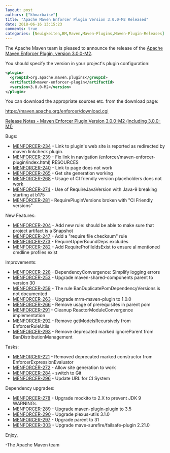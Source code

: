 ```yaml
---
layout: post
authors: ["khmarbaise"]
title: "Apache Maven Enforcer Plugin Version 3.0.0-M2 Released"
date: 2018-06-16 13:15:23
comments: true
categories: [Neuigkeiten,BM,Maven,Maven-Plugins,Maven-Plugin-Releases]
---
```

The Apache Maven team is pleased to announce the release of the 
[Apache Maven Enforcer Plugin, version 3.0.0-M2](https://maven.apache.org/plugins/maven-surefire-plugin/).

You should specify the version in your project's plugin configuration:

``` xml
<plugin>
  <groupId>org.apache.maven.plugins</groupId>
  <artifactId>maven-enforcer-plugin</artifactId>
  <version>3.0.0-M2</version>
</plugin>
```

You can download the appropriate sources etc. from the download page:

https://maven.apache.org/enforcer/download.cgi

<!-- more -->

[Release Notes - Maven Enforcer Plugin Version 3.0.0-M2 (including 3.0.0-M1)](https://issues.apache.org/jira/secure/ReleaseNote.jspa?projectId=12317520&version=12343432&styleName=Text)


Bugs:

 * [MENFORCER-234](https://issues.apache.org/jira/browse/MENFORCER-234) - Link to plugin's web site is reported as redirected by maven linkcheck plugin.
 * [MENFORCER-239](https://issues.apache.org/jira/browse/MENFORCER-239) - Fix link in navigation (enforcer/maven-enforcer-plugin/index.html) RESOURCES
 * [MENFORCER-240](https://issues.apache.org/jira/browse/MENFORCER-240) - Link to page does not work
 * [MENFORCER-265](https://issues.apache.org/jira/browse/MENFORCER-265) - Get site generation working
 * [MENFORCER-268](https://issues.apache.org/jira/browse/MENFORCER-268) - Usage of CI friendly version placeholders does not work
 * [MENFORCER-274](https://issues.apache.org/jira/browse/MENFORCER-274) - Use of RequireJavaVersion with Java-9 breaking starting at b175
 * [MENFORCER-281](https://issues.apache.org/jira/browse/MENFORCER-281) - RequirePluginVersions broken with "CI Friendly versions"

New Features:

 * [MENFORCER-204](https://issues.apache.org/jira/browse/MENFORCER-204) - Add new rule: should be able to make sure that project artifact is a Snapshot
 * [MENFORCER-247](https://issues.apache.org/jira/browse/MENFORCER-247) - Add a "require file checksum" rule
 * [MENFORCER-273](https://issues.apache.org/jira/browse/MENFORCER-273) - RequireUpperBoundDeps.excludes
 * [MENFORCER-282](https://issues.apache.org/jira/browse/MENFORCER-282) - Add RequireProfileIdsExist to ensure al mentioned cmdline profiles exist

Improvements:

 * [MENFORCER-228](https://issues.apache.org/jira/browse/MENFORCER-228) - DependencyConvergence: Simplify logging errors
 * [MENFORCER-253](https://issues.apache.org/jira/browse/MENFORCER-253) - Upgrade maven-shared-components parent to version 30
 * [MENFORCER-259](https://issues.apache.org/jira/browse/MENFORCER-259) - The rule BanDuplicatePomDependencyVersions is not documented
 * [MENFORCER-263](https://issues.apache.org/jira/browse/MENFORCER-263) - Upgrade mrm-maven-plugin to 1.0.0
 * [MENFORCER-266](https://issues.apache.org/jira/browse/MENFORCER-266) - Remove usage of prerequisites in parent pom
 * [MENFORCER-291](https://issues.apache.org/jira/browse/MENFORCER-291) - Cleanup ReactorModuleConvergence implementation
 * [MENFORCER-292](https://issues.apache.org/jira/browse/MENFORCER-292) - Remove getModelsRecursively from EnforcerRuleUtils
 * [MENFORCER-293](https://issues.apache.org/jira/browse/MENFORCER-293) - Remove deprecated marked ignoreParent from BanDistributionManagement

Tasks:

 * [MENFORCER-221](https://issues.apache.org/jira/browse/MENFORCER-221) - Removed deprecated marked constructor from EnforcerExpressionEvaluator
 * [MENFORCER-272](https://issues.apache.org/jira/browse/MENFORCER-272) - Allow site generation to work
 * [MENFORCER-284](https://issues.apache.org/jira/browse/MENFORCER-284) - switch to Git
 * [MENFORCER-296](https://issues.apache.org/jira/browse/MENFORCER-296) - Update URL for CI System

Dependency upgrades:

 * [MENFORCER-278](https://issues.apache.org/jira/browse/MENFORCER-278) - Upgrade mockito to 2.X to prevent JDK 9 WARNINGs
 * [MENFORCER-289](https://issues.apache.org/jira/browse/MENFORCER-289) - Upgrade maven-plugin-plugin to 3.5
 * [MENFORCER-290](https://issues.apache.org/jira/browse/MENFORCER-290) - Upgrade plexus-utils 3.1.0
 * [MENFORCER-297](https://issues.apache.org/jira/browse/MENFORCER-297) - Upgrade parent to 31
 * [MENFORCER-303](https://issues.apache.org/jira/browse/MENFORCER-303) - Upgrade mave-surefire/failsafe-plugin 2.21.0


Enjoy,

-The Apache Maven team

